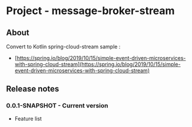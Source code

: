 # Project - message-broker-stream

## About

Convert to Kotlin spring-cloud-stream sample : 

* [https://spring.io/blog/2019/10/15/simple-event-driven-microservices-with-spring-cloud-stream](https://spring.io/blog/2019/10/15/simple-event-driven-microservices-with-spring-cloud-stream)


## Release notes

### 0.0.1-SNAPSHOT - Current version

* Feature list
